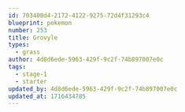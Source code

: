 ```yaml
---
id: 703400d4-2172-4122-9275-72d4f31293c4
blueprint: pokemon
number: 253
title: Grovyle
types:
  - grass
author: 4d8d6ede-5963-429f-9c2f-74b897007e0c
tags:
  - stage-1
  - starter
updated_by: 4d8d6ede-5963-429f-9c2f-74b897007e0c
updated_at: 1716434785
---
```

